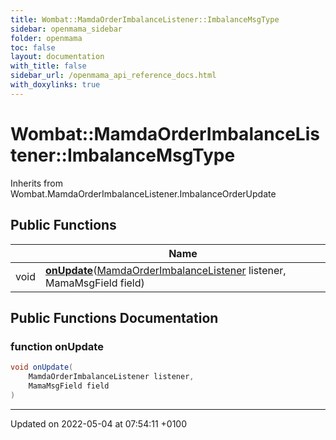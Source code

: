 ```yaml
---
title: Wombat::MamdaOrderImbalanceListener::ImbalanceMsgType
sidebar: openmama_sidebar
folder: openmama
toc: false
layout: documentation
with_title: false
sidebar_url: /openmama_api_reference_docs.html
with_doxylinks: true
---
```


# Wombat::MamdaOrderImbalanceListener::ImbalanceMsgType





Inherits from Wombat.MamdaOrderImbalanceListener.ImbalanceOrderUpdate

## Public Functions

|                | Name           |
| -------------- | -------------- |
| void | **[onUpdate](classWombat_1_1MamdaOrderImbalanceListener_1_1ImbalanceMsgType.html#function-onupdate)**([MamdaOrderImbalanceListener](classWombat_1_1MamdaOrderImbalanceListener.html) listener, MamaMsgField field) |

## Public Functions Documentation

### function onUpdate

```csharp
void onUpdate(
    MamdaOrderImbalanceListener listener,
    MamaMsgField field
)
```


-------------------------------

Updated on 2022-05-04 at 07:54:11 +0100